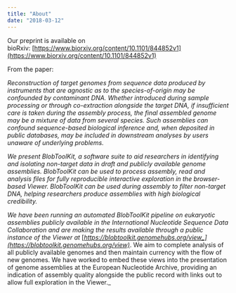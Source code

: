 ```yaml
---
title: "About"
date: "2018-03-12"
---
```


Our preprint is available on bioRxiv: [https://www.biorxiv.org/content/10.1101/844852v1](https://www.biorxiv.org/content/10.1101/844852v1)

From the paper:

_Reconstruction of target genomes from sequence data produced by instruments that are agnostic as to the species-of-origin may be confounded by contaminant DNA. Whether introduced during sample processing or through co-extraction alongside the target DNA, if insufficient care is taken during the assembly process, the final assembled genome may be a mixture of data from several species. Such assemblies can confound sequence-based biological inference and, when deposited in public databases, may be included in downstream analyses by users unaware of underlying problems._

_We present BlobToolKit, a software suite to aid researchers in identifying and isolating non-target data in draft and publicly available genome assemblies. BlobToolKit can be used to process assembly, read and analysis files for fully reproducible interactive exploration in the browser-based Viewer. BlobToolKit can be used during assembly to filter non-target DNA, helping researchers produce assemblies with high biological credibility._

_We have been running an automated BlobToolKit pipeline on eukaryotic assemblies publicly available in the International Nucleotide Sequence Data Collaboration and are making the results available through a public instance of the Viewer at_ [_https://blobtoolkit.genomehubs.org/view_](https://blobtoolkit.genomehubs.org/view)_. We aim to complete analysis of all publicly available genomes and then maintain currency with the flow of new genomes. We have worked to embed these views into the presentation of genome assemblies at the European Nucleotide Archive, providing an indication of assembly quality alongside the public record with links out to allow full exploration in the Viewer._
